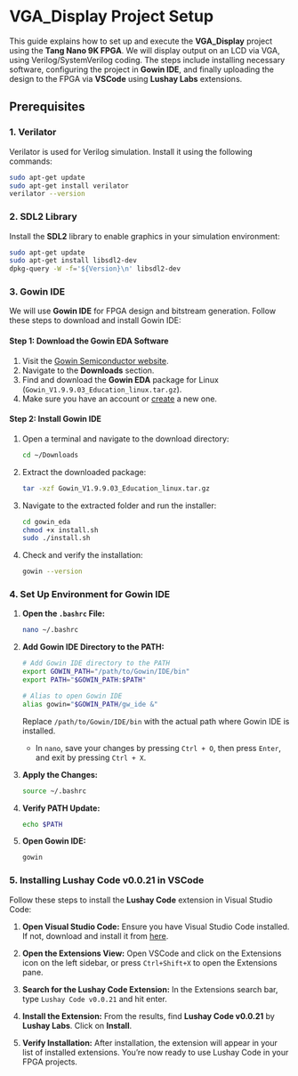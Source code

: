 # VGA_Display Project Setup

This guide explains how to set up and execute the **VGA_Display** project using the **Tang Nano 9K FPGA**. We will display output on an LCD via VGA, using Verilog/SystemVerilog coding. The steps include installing necessary software, configuring the project in **Gowin IDE**, and finally uploading the design to the FPGA via **VSCode** using **Lushay Labs** extensions.

## Prerequisites

### 1. Verilator

Verilator is used for Verilog simulation. Install it using the following commands:

```bash
sudo apt-get update
sudo apt-get install verilator
verilator --version
```

### 2. SDL2 Library

Install the **SDL2** library to enable graphics in your simulation environment:

```bash
sudo apt-get update
sudo apt-get install libsdl2-dev
dpkg-query -W -f='${Version}\n' libsdl2-dev
```

### 3. Gowin IDE

We will use **Gowin IDE** for FPGA design and bitstream generation. Follow these steps to download and install Gowin IDE:

#### Step 1: Download the Gowin EDA Software

1. Visit the [Gowin Semiconductor website](https://www.gowinsemi.com).
2. Navigate to the **Downloads** section.
3. Find and download the **Gowin EDA** package for Linux (`Gowin_V1.9.9.03_Education_linux.tar.gz`).
4. Make sure you have an account or [create](https://www.gowinsemi.com/en/member/) a new one.

#### Step 2: Install Gowin IDE

1. Open a terminal and navigate to the download directory:
   ```bash
   cd ~/Downloads
   ```
2. Extract the downloaded package:
   ```bash
   tar -xzf Gowin_V1.9.9.03_Education_linux.tar.gz
   ```
3. Navigate to the extracted folder and run the installer:
   ```bash
   cd gowin_eda
   chmod +x install.sh
   sudo ./install.sh
   ```
4. Check and verify the installation:
   ```bash
   gowin --version
   ```

### 4. Set Up Environment for Gowin IDE

1. **Open the `.bashrc` File:**
   ```bash
   nano ~/.bashrc
   ```

2. **Add Gowin IDE Directory to the PATH:**
   ```bash
   # Add Gowin IDE directory to the PATH
   export GOWIN_PATH="/path/to/Gowin/IDE/bin"
   export PATH="$GOWIN_PATH:$PATH"

   # Alias to open Gowin IDE
   alias gowin="$GOWIN_PATH/gw_ide &"
   ```
   Replace `/path/to/Gowin/IDE/bin` with the actual path where Gowin IDE is installed.
      - In `nano`, save your changes by pressing `Ctrl + O`, then press `Enter`, and exit by pressing `Ctrl + X`.

4. **Apply the Changes:**
   ```bash
   source ~/.bashrc
   ```

5. **Verify PATH Update:**
   ```bash
   echo $PATH
   ```

6. **Open Gowin IDE:**
   ```bash
   gowin
   ```

### 5. Installing Lushay Code v0.0.21 in VSCode

Follow these steps to install the **Lushay Code** extension in Visual Studio Code:

1. **Open Visual Studio Code:**
   Ensure you have Visual Studio Code installed. If not, download and install it from [here](https://code.visualstudio.com/).

2. **Open the Extensions View:**
   Open VSCode and click on the Extensions icon on the left sidebar, or press `Ctrl+Shift+X` to open the Extensions pane.

3. **Search for the Lushay Code Extension:**
   In the Extensions search bar, type `Lushay Code v0.0.21` and hit enter.

4. **Install the Extension:**
   From the results, find **Lushay Code v0.0.21** by **Lushay Labs**. Click on **Install**.

5. **Verify Installation:**
   After installation, the extension will appear in your list of installed extensions. You’re now ready to use Lushay Code in your FPGA projects.
